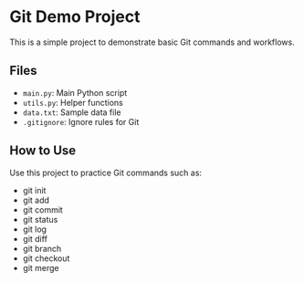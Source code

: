 # Git Demo Project

This is a simple project to demonstrate basic Git commands and workflows.

## Files
- `main.py`: Main Python script
- `utils.py`: Helper functions
- `data.txt`: Sample data file
- `.gitignore`: Ignore rules for Git

## How to Use
Use this project to practice Git commands such as:
- git init
- git add
- git commit
- git status
- git log
- git diff
- git branch
- git checkout
- git merge 